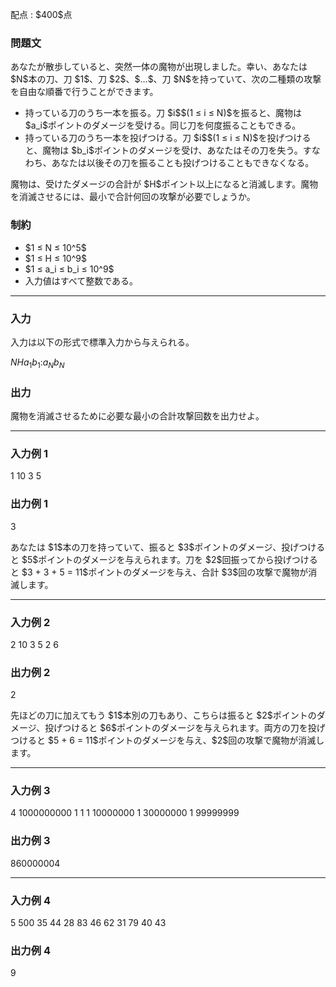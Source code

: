 
<div>

<span>

<span>

<p>
配点 : $400$点
</p>

<div>

<section>

### **問題文**

<p>
あなたが散歩していると、突然一体の魔物が出現しました。幸い、あなたは $N$本の刀、刀 $1$、刀 $2$、$…$、刀 $N$を持っていて、次の二種類の攻撃を自由な順番で行うことができます。
</p>

<ul>

<li>
持っている刀のうち一本を振る。刀 $i$$(1 ≤ i ≤ N)$を振ると、魔物は $a_i$ポイントのダメージを受ける。同じ刀を何度振ることもできる。
</li>

<li>
持っている刀のうち一本を投げつける。刀 $i$$(1 ≤ i ≤ N)$を投げつけると、魔物は $b_i$ポイントのダメージを受け、あなたはその刀を失う。すなわち、あなたは以後その刀を振ることも投げつけることもできなくなる。
</li>

</ul>

<p>
魔物は、受けたダメージの合計が $H$ポイント以上になると消滅します。魔物を消滅させるには、最小で合計何回の攻撃が必要でしょうか。
</p>

</section>

</div>

<div>

<section>

### **制約**

<ul>

<li>
$1 ≤ N ≤ 10^5$
</li>

<li>
$1 ≤ H ≤ 10^9$
</li>

<li>
$1 ≤ a_i ≤ b_i ≤ 10^9$
</li>

<li>
入力値はすべて整数である。
</li>

</ul>

</section>

</div>

---

<div>

<div>

<section>

### **入力**

<p>
入力は以下の形式で標準入力から与えられる。
</p>

<div>

$N$$H$$a_1$$b_1$$:$$a_N$$b_N$
</div>

</section>

</div>

<div>

<section>

### **出力**

<p>
魔物を消滅させるために必要な最小の合計攻撃回数を出力せよ。
</p>

</section>

</div>

</div>

---

<div>

<section>

### **入力例 1**

<div>

1 10
3 5

</div>

</section>

</div>

<div>

<section>

### **出力例 1**

<div>

3

</div>

<p>
あなたは $1$本の刀を持っていて、振ると $3$ポイントのダメージ、投げつけると $5$ポイントのダメージを与えられます。刀を $2$回振ってから投げつけると $3 + 3 + 5 = 11$ポイントのダメージを与え、合計 $3$回の攻撃で魔物が消滅します。
</p>

</section>

</div>

---

<div>

<section>

### **入力例 2**

<div>

2 10
3 5
2 6

</div>

</section>

</div>

<div>

<section>

### **出力例 2**

<div>

2

</div>

<p>
先ほどの刀に加えてもう $1$本別の刀もあり、こちらは振ると $2$ポイントのダメージ、投げつけると $6$ポイントのダメージを与えられます。両方の刀を投げつけると $5 + 6 = 11$ポイントのダメージを与え、$2$回の攻撃で魔物が消滅します。
</p>

</section>

</div>

---

<div>

<section>

### **入力例 3**

<div>

4 1000000000
1 1
1 10000000
1 30000000
1 99999999

</div>

</section>

</div>

<div>

<section>

### **出力例 3**

<div>

860000004

</div>

</section>

</div>

---

<div>

<section>

### **入力例 4**

<div>

5 500
35 44
28 83
46 62
31 79
40 43

</div>

</section>

</div>

<div>

<section>

### **出力例 4**

<div>

9

</div>

</section>

</div>

</span>

</span>

</div>
